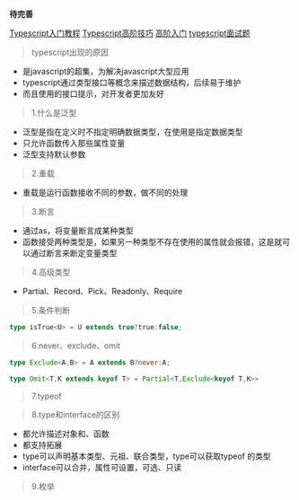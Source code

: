 
**待完善**

[Typescript入门教程](https://ts.xcatliu.com/basics/type-of-object-interfaces)
[Typescript高阶技巧](https://segmentfault.com/a/1190000019449565?utm_source=tag-newest)
[高阶入门](https://juejin.im/post/5ea40427518825736f6434ef)
[typescript面试题](https://segmentfault.com/a/1190000010969537)

> typescript出现的原因

* 是javascript的超集，为解决javascript大型应用
* typescript通过类型接口等概念来描述数据结构，后续易于维护
* 而且使用的接口提示，对开发者更加友好

> 1.什么是泛型

* 泛型是指在定义时不指定明确数据类型，在使用是指定数据类型
* 只允许函数传入那些属性变量
* 泛型支持默认参数

> 2.重载

* 重载是运行函数接收不同的参数，做不同的处理


> 3.断言

* 通过as，将变量断言成某种类型
* 函数接受两种类型是，如果另一种类型不存在使用的属性就会报错，这是就可以通过断言来断定变量类型


> 4.高级类型

* Partial、Record、Pick、Readonly、Require

> 5.条件判断

```ts
type isTrue<U> = U extends true?true:false;
```

> 6.never、exclude、omit

```ts
type Exclude<A,B> = A extends B?never:A;

type Omit<T,K extends keyof T> = Partial<T,Exclude<keyof T,K>>
```

> 7.typeof

> 8.type和interface的区别

* 都允许描述对象和、函数
* 都支持拓展
* type可以声明基本类型、元祖、联合类型，type可以获取typeof 的类型
* interface可以合并，属性可设置，可选、只读

> 9.枚举


